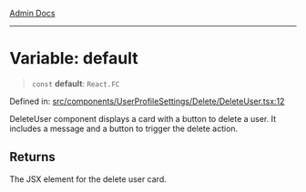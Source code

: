 [Admin Docs](/)

***

# Variable: default

> `const` **default**: `React.FC`

Defined in: [src/components/UserProfileSettings/Delete/DeleteUser.tsx:12](https://github.com/PalisadoesFoundation/talawa-admin/blob/main/src/components/UserProfileSettings/Delete/DeleteUser.tsx#L12)

DeleteUser component displays a card with a button to delete a user.
It includes a message and a button to trigger the delete action.

## Returns

The JSX element for the delete user card.
